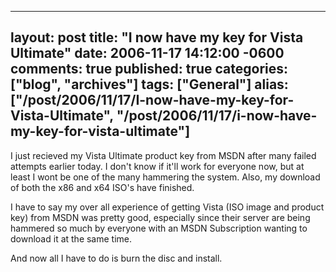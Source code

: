   ---
  layout: post
  title: "I now have my key for Vista Ultimate"
  date: 2006-11-17 14:12:00 -0600
  comments: true
  published: true
  categories: ["blog", "archives"]
  tags: ["General"]
  alias: ["/post/2006/11/17/I-now-have-my-key-for-Vista-Ultimate", "/post/2006/11/17/i-now-have-my-key-for-vista-ultimate"]
  ---
<!-- more -->
<P>I just recieved my Vista Ultimate product key from MSDN after&nbsp;many failed attempts earlier today. I don't know if it'll work for everyone now, but at least I wont be one of the many hammering the system. Also, my download of both the x86 and x64 ISO's&nbsp;have finished.</P>
<P>I have to say my over all experience of getting Vista (ISO image and product key) from MSDN was pretty good, especially since their server are being hammered so much by everyone with an MSDN Subscription wanting to download it at the same time.</P>
<P>And now all I have to do is burn the disc and install.</P>
